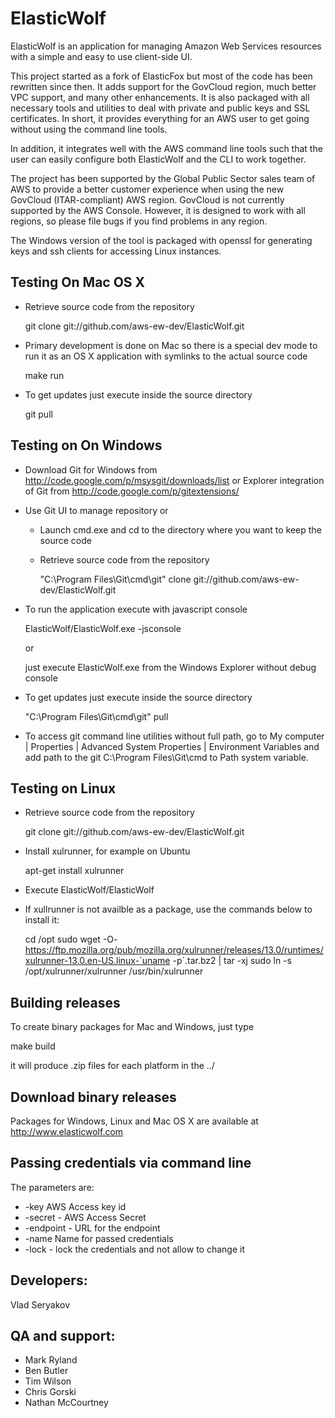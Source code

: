 # ElasticWolf

ElasticWolf is an application for managing Amazon Web Services resources with a simple and
easy to use client-side UI.

This project started as a fork of ElasticFox but most of the code has been rewritten since then.
It adds support for the GovCloud region, much better VPC support, and many other enhancements.
It is also packaged with all necessary tools and utilities to deal with private and public
keys and SSL certificates. In short, it provides everything for an AWS user to get going
without using the command line tools.

In addition, it integrates well with the AWS command line tools such that the user can
easily configure both ElasticWolf and the CLI to work together.

The project has been supported by the Global Public Sector sales team of AWS to provide a
better customer experience when using the new GovCloud (ITAR-compliant) AWS region.
GovCloud is not currently supported by the AWS Console.  However, it is designed to work
with all regions, so please file bugs if you find problems in any region.

The Windows version of the tool is packaged with openssl for generating keys and ssh
clients for accessing Linux instances.

## Testing On Mac OS X

   *  Retrieve source code from the repository

       git clone git://github.com/aws-ew-dev/ElasticWolf.git

   * Primary development is done on Mac so there is a special dev mode to run it as
     an OS X application with symlinks to the actual source code

       make run

   * To get updates just execute inside the source directory

      git pull

## Testing on On Windows

   * Download Git for Windows from http://code.google.com/p/msysgit/downloads/list
     or
     Explorer integration of Git from http://code.google.com/p/gitextensions/

   * Use Git UI to manage repository or

     * Launch cmd.exe and cd to the directory where you want to keep the source code

     * Retrieve source code from the repository

        "C:\Program Files\Git\cmd\git" clone git://github.com/aws-ew-dev/ElasticWolf.git

   * To run the application execute with javascript console

       ElasticWolf/ElasticWolf.exe -jsconsole

       or

       just execute ElasticWolf.exe from the Windows Explorer without debug console

   * To get updates just execute inside the source directory

      "C:\Program Files\Git\cmd\git" pull

   * To access git command line utilities without full path, go to
     My computer | Properties | Advanced System Properties | Environment Variables and
     add path to the git C:\Program Files\Git\cmd to Path system variable.

## Testing on Linux

   *  Retrieve source code from the repository

       git clone git://github.com/aws-ew-dev/ElasticWolf.git

   * Install xulrunner, for example on Ubuntu

     apt-get install xulrunner

   * Execute ElasticWolf/ElasticWolf

   * If xullrunner is not availble as a package, use the commands below to install it:

     cd /opt
     sudo wget -O- https://ftp.mozilla.org/pub/mozilla.org/xulrunner/releases/13.0/runtimes/xulrunner-13.0.en-US.linux-`uname -p`.tar.bz2 | tar -xj
     sudo ln -s /opt/xulrunner/xulrunner /usr/bin/xulrunner

## Building releases

 To create binary packages for Mac and Windows, just type

  make build

 it will produce .zip files for each platform in the ../

## Download binary releases

  Packages for Windows, Linux and Mac OS X are available at http://www.elasticwolf.com

## Passing credentials via command line

 The parameters are:

 * -key AWS Access key id
 * -secret - AWS Access Secret
 * -endpoint - URL for the endpoint
 * -name Name for passed credentials
 * -lock - lock the credentials and not allow to change it

## Developers:
  Vlad Seryakov

## QA and support:
 * Mark Ryland
 * Ben Butler
 * Tim Wilson
 * Chris Gorski
 * Nathan McCourtney
